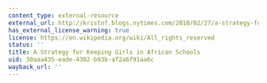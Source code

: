 ```yaml
---
content_type: external-resource
external_url: http://kristof.blogs.nytimes.com/2010/02/27/a-strategy-for-keeping-girls-in-african-schools/
has_external_license_warning: true
license: https://en.wikipedia.org/wiki/All_rights_reserved
status: ''
title: A Strategy for Keeping Girls in African Schools
uid: 30aaa435-eade-4302-b93b-af2a6f91aa6c
wayback_url: ''
---
```

